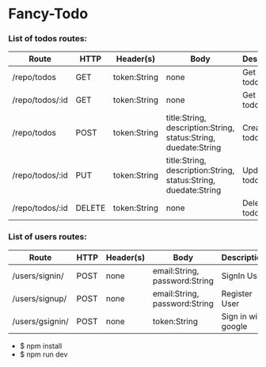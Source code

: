 # **Fancy-Todo**

### List of todos routes:
Route | HTTP | Header(s) | Body | Description 
------------ | ------------- | ------------- | ------------- | ------------- 
/repo/todos | GET | token:String | none | Get list of todos info 
/repo/todos/:id | GET | token:String | none | Get single todos info
/repo/todos | POST | token:String | title:String, description:String, status:String, duedate:String | Create a todos
/repo/todos/:id | PUT | token:String | title:String, description:String, status:String, duedate:String | Update a todos
/repo/todos/:id | DELETE | token:String | none | Delete a todos

### List of users routes:
Route | HTTP | Header(s) | Body | Description 
------------ | ------------- | ------------- | ------------- | ------------- 
/users/signin/ | POST | none | email:String, password:String | SignIn User
/users/signup/| POST | none | email:String, password:String | Register User
/users/gsignin/| POST | none | token:String | Sign in with google


* $ npm install
* $ npm run dev